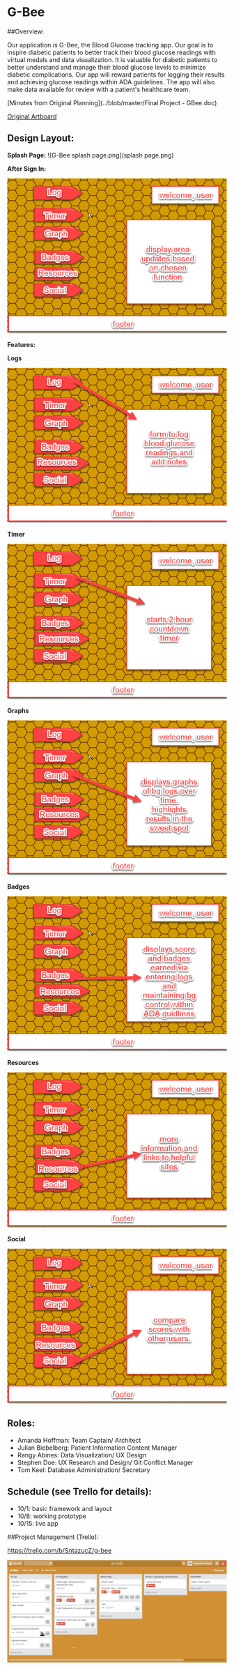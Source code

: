 # G-Bee

##Overview:

Our application is G-Bee, the Blood Glucose tracking app. Our goal is to inspire diabetic patients to better track their blood glucose readings with virtual medals and data visualization. It is valuable for diabetic patients to better understand and manage their blood glucose levels to minimize diabetic complications.  Our app will reward patients for logging their results and achieving glucose readings within ADA guidelines. The app will also make data available for review with a patient's healthcare team.

[Minutes from Original Planning](../blob/master/Final Project - GBee.doc)

[Original Artboard](../blob/master/gbee.pdf)


## Design Layout:

**Splash Page:**
![G-Bee splash page.png](splash page.png)


**After Sign In:**

![G-Bee afterSignIn.png](afterSignIn.png)

**Features:**

**Logs**

![G-Bee log.png](log.png)

**Timer**

![G-Bee timer.png](timer.png)

**Graphs**

![G-Bee graphs.png](graphs.png)

**Badges**

![G-Bee badges.png](badges.png)

**Resources**

![G-Bee resources.png](resources.png)

**Social**

![G-Bee social.png](social.png)


## Roles:

* Amanda Hoffman: Team Captain/ Architect
* Julian Biebelberg: Patient Information Content Manager
* Rangy Abines: Data Visualization/ UX Design
* Stephen Doe: UX Research and Design/ Git Conflict Manager
* Tom Keel: Database Administration/ Secretary

## Schedule (see Trello for details):

* 10/1: basic framework and layout
* 10/8: working prototype
* 10/15: live app

##Project Management (Trello):

https://trello.com/b/SntazucZ/g-bee

![G-Bee trello.png](trello.png)